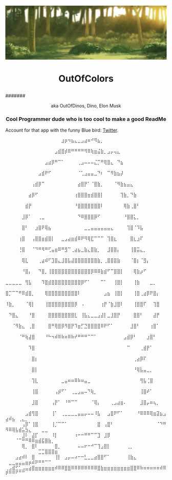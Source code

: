 ![cool banner thingy goes here](https://github.com/OutOfColors/OutOfColors/blob/main/tweet_to_image_banner.jpeg?raw=true)

# <p align="center"> OutOfColors <p align="center">
####### <p align="center"> aka OutOfDinos, Dino, Elon Musk
###  <p align="center"> Cool Programmer dude who is too cool to make a good ReadMe
    
 Account for that app with the funny Blue bird: [Twitter](https://twitter.com/dub_dino).
 
 ⠀⠀⠀⠀⠀⠀⠀⠀⠀⠀⠀⠀⠀⠀⠀⠀⠀⣰⡶⠲⣦⣄⣀⣠⣴⠶⠚⠻⣦⡀⠀⠀⠀⠀⠀⠀⠀⠀⠀⠀⠀⠀⠀⠀⠀⠀⠀⠀⠀⠀⠀⠀⠀⠀⠀⠀⠀⠀⠀⠀⠀⠀⠀⠀⠀
⠀⠀⠀⠀⠀⠀⠀⠀⠀⠀⠀⠀⠀⠀⠀⣠⣾⣿⡾⠿⠛⠛⠛⠛⠻⠿⢷⣶⣬⣷⡀⣠⡤⢤⣄⠀⠀⠀⠀⠀⠀⠀⠀⠀⠀⠀⠀⠀⠀⠀⠀⠀⠀⠀⠀⠀⠀⠀⠀⠀⠀⠀⠀⠀⠀
⠀⠀⠀⠀⠀⠀⠀⠀⠀⠀⠀⠀⣠⣴⡿⠛⠉⠁⠀⠀⠀⠀⢀⣠⠤⠤⠤⣌⡉⠛⢿⣿⣄⠀⠙⣦⠀⠀⠀⠀⠀⠀⠀⠀⠀⠀⠀⠀⠀⠀⠀⠀⠀⠀⠀⠀⠀⠀⠀⠀⠀⠀⠀⠀⠀
⠀⠀⠀⠀⠀⠀⠀⠀⠀⠀⣠⣾⠟⠋⠀⠀⠀⠀⠀⠀⠀⠀⠈⢁⣠⣤⣤⣀⠙⠆⠀⠉⠻⣷⣦⡼⠀⠀⠀⠀⠀⠀⠀⠀⠀⠀⠀⠀⠀⠀⠀⠀⠀⠀⠀⠀⠀⠀⠀⠀⠀⠀⠀⠀⠀
⠀⠀⠀⠀⠀⠀⠀⠀⢠⣾⡿⠉⠀⠀⠀⠀⠀⠀⠀⠀⠀⠀⣴⣿⡟⠁⠈⣿⣷⡀⠀⠀⠀⠈⠻⣷⣦⣤⣄⠀⠀⠀⠀⠀⠀⠀⠀⠀⠀⠀⠀⠀⠀⠀⠀⠀⠀⠀⠀⠀⠀⠀⠀⠀⠀
⠀⠀⠀⠀⠀⠀⠀⣴⡿⠋⠀⠀⠀⠀⠀⠀⠀⠀⠀⠀⠀⢰⣿⣿⣿⣶⣾⣿⣿⡇⠀⠀⠀⠀⠀⢹⣷⡀⠙⣷⠀⠀⠀⠀⠀⠀⠀⠀⠀⠀⠀⠀⠀⠀⠀⠀⠀⠀⠀⠀⠀⠀⠀⠀⠀
⠀⠀⠀⠀⠀⠀⣾⡟⠀⠀⠀⠀⠀⠀⠀⠀⠀⠀⠀⠀⠀⠘⣿⣿⣿⣿⣿⣿⣿⠇⠀⠀⠀⠀⠀⠀⢿⣷⢀⣿⠃⠀⠀⠀⠀⠀⠀⠀⠀⠀⠀⠀⠀⠀⠀⠀⠀⠀⠀⠀⠀⠀⠀⠀⠀
⠀⠀⠀⠀⠀⣸⡿⠁⠀⠀⢀⣀⠀⠀⠀⠀⠀⠀⠀⠀⠀⠀⠙⠿⣿⣿⣿⡿⠋⠀⠀⠀⠀⠀⠀⠀⠘⣿⣿⣅⡀⠀⠀⠀⠀⠀⠀⠀⠀⠀⠀⠀⠀⠀⠀⠀⠀⠀⠀⠀⠀⠀⠀⠀⠀
⠀⠀⠀⠀⠀⣿⠃⠀⠀⣰⣿⠟⢿⣦⠀⠀⠀⠀⠀⠀⠀⠀⠀⠀⣀⣀⣤⣤⣤⣤⣤⣤⣄⠀⠀⠀⠀⢹⣿⠈⠹⣧⠀⠀⠀⠀⠀⠀⠀⠀⠀⠀⠀⠀⠀⠀⠀⠀⠀⠀⠀⠀⠀⠀⠀
⠀⠀⠀⠀⢰⣿⠀⠀⢠⣿⣿⣶⣾⣿⡇⠀⠀⣀⣠⣴⣶⣾⠿⠟⠻⢿⣏⠉⠉⠉⠀⢹⣿⣆⠀⠀⠀⠀⣿⣆⣰⠏⠀⠀⠀⠀⠀⠀⠀⠀⠀⠀⠀⠀⠀⠀⠀⠀⠀⠀⠀⠀⠀⠀⠀
⠀⠀⠀⠀⢘⣿⠀⠀⠈⠙⠛⠻⠛⢋⣤⣶⠿⠛⣻⠉⢀⣴⣦⣀⣷⣄⣿⣷⡀⠀⠀⣸⣿⣿⡄⠀⠀⠀⢸⣿⣭⣄⡀⠀⠀⠀⠀⠀⠀⠀⠀⠀⠀⠀⠀⠀⠀⠀⠀⠀⠀⠀⠀⠀⠀
⠀⠀⠀⠀⠀⢿⣇⠀⠀⠀⢀⣴⠾⠋⣹⣿⣄⣸⣿⣧⣼⣿⣿⣿⣿⣿⣿⣿⣷⡀⢀⣿⣿⣿⣷⠀⠀⠀⠈⣿⡆⠈⣻⡄⠀⠀⠀⠀⠀⠀⠀⠀⠀⠀⠀⠀⠀⠀⠀⠀⠀⠀⠀⠀⠀
⠀⠀⠀⠀⠀⠘⣿⡄⠀⠀⠙⣿⡀⢸⣿⣿⣿⣿⣿⣿⣿⣿⣿⣿⣿⣿⡿⠿⠿⣷⣾⠋⠉⣿⣿⡇⠀⠀⠀⢿⣷⡴⠋⠀⠀⠀⠀⠀⠀⠀⠀⠀⠀⠀⠀⠀⠀⠀⠀⠀⠀⠀⠀⠀⠀
⣀⣀⣀⣀⣀⠀⢻⣧⠀⠀⠀⠹⣿⣾⣿⣿⣿⣿⣿⣿⣿⣿⣿⡿⠋⠁⠀⠀⠀⠉⠁⠀⠀⢸⣿⡇⠀⠀⠀⢸⣷⠀⠀⠀⣀⡀⠀⠀⠀⠀⠀⠀⠀⠀⠀⠀⠀⠀⠀⠀⠀⠀⠀⠀⠀
⣿⡉⠉⠉⠛⠿⣾⣿⡀⠀⠀⠀⢿⣿⣿⣿⣿⣿⣿⣿⣿⣿⠇⠀⠀⠀⠀⠀⠀⠀⣠⣦⠀⢸⣿⡇⠀⠀⠀⢸⣿⢀⣴⡿⠟⣿⡄⠀⠀⠀⠀⠀⠀⠀⠀⠀⠀⠀⠀⠀⠀⠀⠀⠀⠀
⠸⣷⡀⠀⠀⠀⠈⢿⡇⠀⠀⠀⢸⣿⣿⣿⣿⣿⣿⣿⣿⡿⠀⠠⠀⠀⠀⠀⠀⢰⡟⠈⣷⣸⣿⠇⠀⠀⠀⢸⣿⣿⠏⠀⠀⢹⣿⠀⠀⠀⠀⠀⠀⠀⠀⠀⠀⠀⠀⠀⠀⠀⠀⠀⠀
⠀⠙⣿⣄⠀⠀⠀⠘⣿⠀⠀⠀⠀⣿⣿⣿⣿⣿⣿⣿⣿⣇⠀⢸⣧⣄⣀⣀⣠⣼⡇⣀⣸⣿⡟⠀⠀⠀⠀⣿⣿⠃⠀⠀⠀⣼⡟⠀⠀⠀⠀⠀⠀⠀⠀⠀⠀⠀⠀⠀⠀⠀⠀⠀⠀
⠀⠀⠈⠻⣷⣄⠀⢀⣿⠀⠀⠀⠀⣿⠛⢿⣿⡿⠻⣿⡟⠹⣶⡋⣙⣿⣿⣿⣿⠿⠟⠋⠁⠀⠀⠀⠀⠀⣸⣿⠃⠀⠀⠀⢰⣿⠁⠀⠀⠀⠀⠀⠀⠀⠀⠀⠀⠀⠀⠀⠀⠀⠀⠀⠀
⠀⠀⠀⠀⠈⠛⢷⣼⣿⠀⠀⠀⠘⠓⠲⠾⠿⠷⠶⠿⠷⠞⠛⠛⠛⠉⠉⠁⠀⠀⠀⠀⠀⠀⠀⠀⣠⣾⡿⠃⠀⠀⠀⣰⣿⠃⠀⠀⠀⠀⠀⠀⠀⠀⠀⠀⠀⠀⠀⠀⠀⠀⠀⠀⠀
⠀⠀⠀⠀⠀⠀⠀⠹⣿⠀⠀⠀⠀⠀⠀⠀⠀⠀⠀⠀⠀⠀⠀⠀⠀⠀⠀⠀⠀⠀⠀⠀⠀⠀⠀⠀⠀⠉⠀⠀⠀⢀⣾⡟⠁⠀⠀⠀⠀⠀⠀⠀⠀⠀⠀⠀⠀⠀⠀⠀⠀⠀⠀⠀⠀
⠀⠀⠀⠀⠀⠀⠀⠀⣿⡆⠀⠀⠀⠀⠀⠀⠀⠀⠀⠀⠀⠀⠀⠀⠀⠀⠀⠀⠀⠀⠀⠀⠀⠀⠀⠀⠀⠀⠀⢀⣴⡿⠏⠀⠀⠀⠀⠀⠀⠀⠀⠀⠀⠀⠀⠀⠀⠀⠀⠀⠀⠀⠀⠀⠀
⠀⠀⠀⠀⠀⠀⠀⠀⣿⡇⠀⠀⠀⠀⠀⠀⠀⠀⠀⠀⠀⠀⠀⠀⠀⠀⠀⠀⠀⠀⠀⠀⠀⠀⠀⠀⠀⠀⠀⠘⢿⣧⣤⣀⡀⠀⠀⠀⠀⠀⠀⠀⠀⠀⠀⠀⠀⠀⠀⠀⠀⠀⠀⠀⠀
⠀⠀⠀⠀⠀⠀⠀⠀⢹⣇⠀⠀⠀⠀⠀⠀⠀⣀⣤⠶⠶⠿⠷⠶⣤⣀⠀⠀⠀⠀⠀⠀⠀⠀⠀⠀⠀⠀⠀⠀⠀⢻⣧⢈⣿⠀⠀⠀⠀⠀⠀⠀⠀⠀⠀⠀⠀⠀⠀⠀⠀⠀⠀⠀⠀
⠀⠀⠀⠀⠀⠀⠀⠀⢸⣿⠀⠀⠀⠀⠀⢠⡾⠋⠁⠀⢀⣀⣠⣤⠤⠙⢷⡀⠀⠀⠀⠀⠀⠀⠀⠀⠀⠀⠀⠀⠀⢸⣿⠞⠁⠀⠀⠀⠀⠀⠀⠀⠀⠀⠀⠀⠀⠀⠀⠀⠀⠀⠀⠀⠀
⠀⠀⠀⠀⠀⠀⠀⠀⣸⣿⠀⠀⠀⠀⢠⡟⠁⠀⠘⠛⠉⠉⠀⠀⠀⠀⠈⢿⡄⠀⠀⠀⢀⣠⣴⣶⠄⠀⠀⠀⠀⣸⣿⡤⠶⢦⡀⠀⠀⠀⠀⠀⠀⠀⠀⠀⠀⠀⠀⠀⠀⠀⠀⠀⠀
⠀⠀⠀⠀⠀⠀⣠⣾⢻⣿⠀⠀⠀⠀⢸⠁⠀⢀⣀⣀⣀⣀⣤⣤⡤⠤⠤⠸⣧⠀⠀⣠⣿⠟⠋⠁⠀⠀⠀⠀⠘⠿⠿⠿⢿⣶⣽⣦⣠⣴⠾⣦⠀⢀⣄⡀⠀⠀⠀⠀⠀⠀⠀⠀⠀
⠀⠀⠀⠀⠀⢠⡿⠁⢸⣿⠀⠀⠀⠀⢸⡈⠉⠉⠁⠀⠀⠀⠀⠀⠀⠀⠀⠀⣿⠀⢠⣿⠃⠀⠀⠀⠀⠀⠀⠀⠀⠀⠀⠀⠀⠀⠈⠙⠛⠻⠿⢿⣧⣾⣥⣳⣄⠀⠀⠀⣀⣀⠀⠀⠀
⠀⠀⠀⠀⠀⣸⠇⠀⣼⡏⠀⠀⠀⠀⠸⡇⠀⠀⠀⠀⠀⠰⠒⠒⠛⠛⠉⠉⣹⠀⣸⡿⠀⠀⠀⠀⠀⠀⠀⠀⠀⠀⠀⠀⠀⠀⠀⠀⠀⠀⠀⠀⠈⠉⠛⠛⠿⠿⣶⣾⣯⣿⣷⡀⠀
⠀⠀⠀⠀⠀⢿⡀⠀⣿⠇⠀⠀⠀⠀⠀⣿⡀⠀⠀⠀⠀⠀⠤⠤⠖⠒⠚⠉⢹⣠⣿⡇⠀⠀⠀⠀⠀⢀⡀⠀⠀⠀⠀⠀⠀⠀⠀⠀⠀⠀⠀⠀⠀⠀⠀⠀⠀⠀⠀⣉⣉⣿⣿⣿⣶
⠀⠀⠀⣠⣴⠾⠇⠀⣿⠀⠀⠀⠀⠀⠀⢸⡇⠀⣠⡤⠤⠴⠒⠒⣃⣀⣀⣴⣿⣿⠋⠁⠀⠀⠀⠀⠀⢸⣷⣄⠀⠀⠀⠀⠀⠀⠀⠀⠀⠀⣀⣀⣤⣤⣤⣶⡶⠾⠟⠛⠛⠉⠉⠀⠀
⢀⣠⣾⣋⣁⣠⣤⣴⣿⣶⣶⣶⣶⣶⣶⠾⠿⠿⣿⣿⠿⠿⠿⠿⠿⠿⠿⠿⣿⣷⣶⣶⣶⣶⣶⣶⣶⣶⣿⣿⠿⠷⠶⠶⠶⠶⠶⠾⠿⠟⠛⠛⠋⠉⠉⠀⠀⠀⠀⠀⠀⠀⠀⠀⠀
